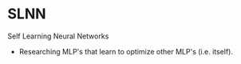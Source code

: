 # SLNN
Self Learning Neural Networks
  - Researching MLP's that learn to optimize other MLP's (i.e. itself).
